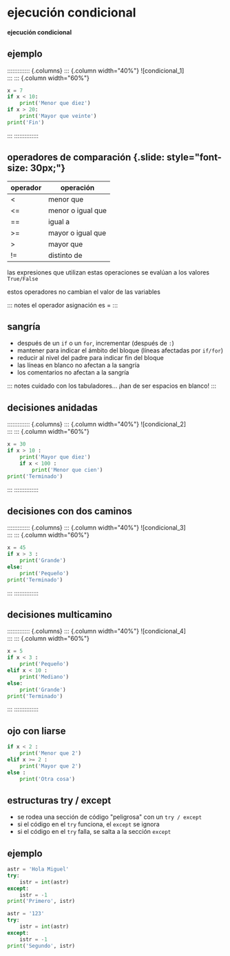 # ejecución condicional
#### ejecución condicional

## ejemplo
::::::::::::: {.columns}
::: {.column width="40%"}
![condicional_1] \
:::
::: {.column width="60%"}
~~~python
x = 7
if x < 10:
    print('Menor que diez')
if x > 20:
    print('Mayor que veinte')
print('Fin')
~~~
:::
::::::::::::::

## operadores de comparación {.slide: style="font-size: 30px;"}
|operador|operación| 
|--------|---------|
|<|menor que|
|<=|menor o igual que|
|==|igual a|
|>=|mayor o igual que|
|>|mayor que|
|!=|distinto de|

las expresiones que utilizan estas operaciones se evalúan a los valores `True/False`

estos operadores no cambian el valor de las variables

::: notes
el operador asignación es =
:::

## sangría

- después de un `if` o un `for`, incrementar (después de `:`)
- mantener para indicar el ámbito del bloque (líneas afectadas por `if/for`)
- reducir al nivel del padre para indicar fin del bloque
- las líneas en blanco no afectan a la sangría
- los comentarios no afectan a la sangría

::: notes
cuidado con los tabuladores... ¡han de ser espacios en blanco!
:::

## decisiones anidadas
::::::::::::: {.columns}
::: {.column width="40%"}
![condicional_2] \
:::
::: {.column width="60%"}
~~~python
x = 30
if x > 10 :
    print('Mayor que diez')
    if x < 100 :
        print('Menor que cien')
print('Terminado')
~~~
:::
::::::::::::::

## decisiones con dos caminos
::::::::::::: {.columns}
::: {.column width="40%"}
![condicional_3] \
:::
::: {.column width="60%"}
~~~python
x = 45
if x > 3 :
    print('Grande')
else:
    print('Pequeño')
print('Terminado')
~~~
:::
::::::::::::::

## decisiones multicamino
::::::::::::: {.columns}
::: {.column width="40%"}
![condicional_4] \
:::
::: {.column width="60%"}
~~~python
x = 5
if x < 3 :
    print('Pequeño')
elif x < 10 :
    print('Mediano')
else:
    print('Grande')
print('Terminado')
~~~
:::
::::::::::::::

## ojo con liarse

~~~python
if x < 2 :
    print('Menor que 2')
elif x >= 2 :
    print('Mayor que 2')
else :
    print('Otra cosa')
~~~

## estructuras try / except

- se rodea una sección de código "peligrosa" con un `try / except`
- si el código en el `try` funciona, el `except` se ignora
- si el código en el `try` falla, se salta a la sección `except`

## ejemplo

~~~python
astr = 'Hola Miguel'
try:
    istr = int(astr)
except:
    istr = -1
print('Primero', istr)
~~~

~~~python
astr = '123'
try:
    istr = int(astr)
except:
    istr = -1
print('Segundo', istr)
~~~
